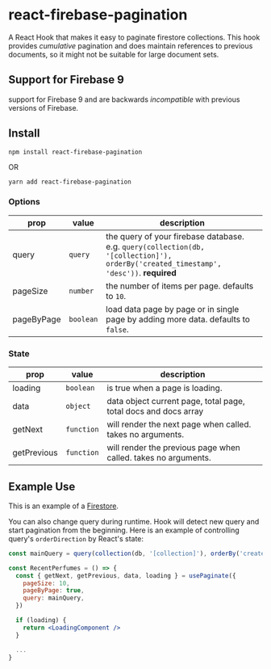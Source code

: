 # react-firebase-pagination

A React Hook that makes it easy to paginate firestore collections.
This hook provides _cumulative_ pagination and does maintain references to previous
documents, so it might not be suitable for large document sets.

## Support for Firebase 9

support for Firebase 9 and are backwards _incompatible_ with previous versions of Firebase.

## Install

```
npm install react-firebase-pagination
```

OR

```
yarn add react-firebase-pagination
```

### Options

| prop       | value     | description                                                                                                                           |
| ---------- | --------- | ------------------------------------------------------------------------------------------------------------------------------------- |
| query      | `query`   | the query of your firebase database. e.g. `query(collection(db, '[collection]'), orderBy('created_timestamp', 'desc'))`. **required** |
| pageSize   | `number`  | the number of items per page. defaults to `10`.                                                                                       |
| pageByPage | `boolean` | load data page by page or in single page by adding more data. defaults to `false`.                                                    |

### State

| prop        | value      | description                                                     |
| ----------- | ---------- | --------------------------------------------------------------- |
| loading     | `boolean`  | is true when a page is loading.                                 |
| data        | `object`   | data object current page, total page, total docs and docs array |
| getNext     | `function` | will render the next page when called. takes no arguments.      |
| getPrevious | `function` | will render the previous page when called. takes no arguments.  |

## Example Use

This is an example of a [Firestore](https://firebase.google.com/docs/firestore/).

You can also change query during runtime. Hook will detect new query and start pagination from the beginning.
Here is an example of controlling query's `orderDirection` by React's state:

```jsx
const mainQuery = query(collection(db, '[collection]'), orderBy('created_timestamp', 'desc'))

const RecentPerfumes = () => {
  const { getNext, getPrevious, data, loading } = usePaginate({
    pageSize: 10,
    pageByPage: true,
    query: mainQuery,
  })

  if (loading) {
    return <LoadingComponent />
  }

  ...
}
```
